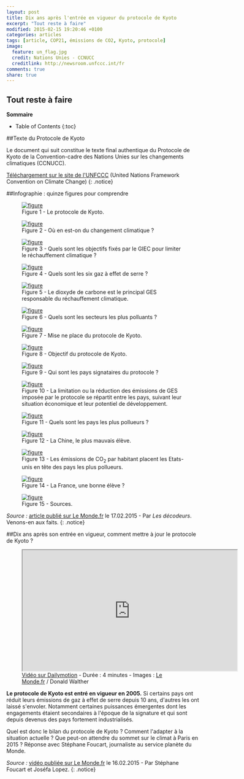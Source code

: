 ```yaml
---
layout: post
title: Dix ans après l'entrée en vigueur du protocole de Kyoto
excerpt: "Tout reste à faire"
modified: 2015-02-15 19:20:46 +0100
categories: articles
tags: [article, COP21, émissions de CO2, Kyoto, protocole]
image:
  feature: un_flag.jpg
  credit: Nations Unies - CCNUCC
  creditlink: http://newsroom.unfccc.int/fr
comments: true
share: true
---
```

<h2>Tout reste à faire</h2>

**Sommaire**

* Table of Contents
{:toc}

##Texte du Protocole de Kyoto

Le document qui suit constitue le texte final authentique du Protocole de Kyoto de la Convention-cadre des Nations Unies sur les changements climatiques (CCNUCC).

[Téléchargement sur le site de l'UNFCCC](http://unfccc.int/portal_francophone/essential_background/kyoto_protocol/text_of_the_kyoto_protocol/items/3275.php "Lien externe") (United Nations Framework Convention on Climate Change)
{: .notice}

##Infographie : quinze figures pour comprendre

<figure>
	<a href="http://www.notretribunet.fr/MonBlogGitHub/images/png/kyoto_fig1.png"><img src="http://bit.ly/1G3PITa" alt="figure" /></a>
	<figcaption>Figure 1 - Le protocole de Kyoto.</figcaption>
</figure>

<figure>
	<a href="http://www.notretribunet.fr/MonBlogGitHub/images/png/kyoto_fig2.png"><img src="http://bit.ly/1ERK6dH" alt="figure" /></a>
	<figcaption>Figure 2 - Où en est-on du changement climatique ?</figcaption>
</figure>

<figure>
	<a href="http://www.notretribunet.fr/MonBlogGitHub/images/png/kyoto_fig3.png"><img src="http://bit.ly/1vGOZRP" alt="figure" /></a>
	<figcaption>Figure 3 - Quels sont les objectifs fixés par le GIEC pour limiter le réchauffement climatique ?</figcaption>
</figure>

<figure>
	<a href="http://www.notretribunet.fr/MonBlogGitHub/images/png/kyoto_fig4.png"><img src="http://bit.ly/1CJjU53" alt="figure" /></a>
	<figcaption>Figure 4 - Quels sont les six gaz à effet de serre ?</figcaption>
</figure>

<figure>
	<a href="http://www.notretribunet.fr/MonBlogGitHub/images/png/kyoto_fig5.png"><img src="http://bit.ly/1DD9bKM" alt="figure" /></a>
	<figcaption>Figure 5 - Le dioxyde de carbone est le principal GES responsable du réchauffement climatique.</figcaption>
</figure>

<figure>
	<a href="http://www.notretribunet.fr/MonBlogGitHub/images/png/kyoto_fig6.png"><img src="http://bit.ly/1Jq2TTX" alt="figure" /></a>
	<figcaption>Figure 6 - Quels sont les secteurs les plus polluants ?</figcaption>
</figure>

<figure>
	<a href="http://www.notretribunet.fr/MonBlogGitHub/images/png/kyoto_fig7.png"><img src="http://bit.ly/1G3R5l1" alt="figure" /></a>
	<figcaption>Figure 7 - Mise ne place du protocole de Kyoto.</figcaption>
</figure>

<figure>
	<a href="http://www.notretribunet.fr/MonBlogGitHub/images/png/kyoto_fig8.png"><img src="http://bit.ly/1vGPI5r" alt="figure" /></a>
	<figcaption>Figure 8 - Objectif du protocole de Kyoto.</figcaption>
</figure>

<figure>
	<a href="http://www.notretribunet.fr/MonBlogGitHub/images/png/kyoto_fig9.png"><img src="http://bit.ly/1FudUk6" alt="figure" /></a>
	<figcaption>Figure 9 - Qui sont les pays signataires du protocole ?</figcaption>
</figure>

<figure>
	<a href="http://www.notretribunet.fr/MonBlogGitHub/images/png/kyoto_fig10.png"><img src="http://bit.ly/1Am3eQh" alt="figure" /></a>
	<figcaption>Figure 10 - La limitation ou la réduction des émissions de GES imposée par le protocole se répartit entre les pays, suivant leur situation économique et leur potentiel de développement.</figcaption>
</figure>

<figure>
	<a href="http://www.notretribunet.fr/MonBlogGitHub/images/png/kyoto_fig11.png"><img src="http://bit.ly/1DrRn6V" alt="figure" /></a>
	<figcaption>Figure 11 - Quels sont les pays les plus pollueurs ?</figcaption>
</figure>

<figure>
	<a href="http://www.notretribunet.fr/MonBlogGitHub/images/png/kyoto_fig12.png"><img src="http://bit.ly/1DD9ANo" alt="figure" /></a>
	<figcaption>Figure 12 - La Chine, le plus mauvais élève.</figcaption>
</figure>

<figure>
	<a href="http://www.notretribunet.fr/MonBlogGitHub/images/png/kyoto_fig13.png"><img src="http://bit.ly/1yYvCEm" alt="figure" /></a>
	<figcaption>Figure 13 - Les émissions de CO<sub>2</sub> par habitant placent les Etats-unis en tête des pays les plus pollueurs.</figcaption>
</figure>

<figure>
	<a href="http://www.notretribunet.fr/MonBlogGitHub/images/png/kyoto_fig14.png"><img src="http://bit.ly/1Le28Ll" alt="figure" /></a>
	<figcaption>Figure 14 - La France, une bonne élève ?</figcaption>
</figure>

<figure>
	<a href="http://www.notretribunet.fr/MonBlogGitHub/images/png/kyoto_fig15.png"><img src="http://bit.ly/1Jq3oNY" alt="figure" /></a>
	<figcaption>Figure 15 - Sources.</figcaption>
</figure>

*Source :* [article publié sur Le Monde.fr](http://www.lemonde.fr/les-decodeurs/article/2015/02/16/protocole-de-kyoto-tout-reste-a-faire_4577299_4355770.html "Lien externe") le 17.02.2015 - Par *Les décodeurs*. Venons-en aux faits.
{: .notice}

##Dix ans après son entrée en vigueur, comment mettre à jour le protocole de Kyoto ?

<figure>
	<iframe width="560" height="315" src="http://www.dailymotion.com/embed/video/x2hbmy9" allowfullscreen></iframe>
	<figcaption><a href="http://www.dailymotion.com/video/x2hbmy9_dix-ans-apres-son-entree-en-vigueur-comment-mettre-a-jour-le-protocole-de-kyoto_news" target="_blank" title="lien externe, s'ouvre dans une nouvelle fenêtre">Vidéo sur Dailymotion</a> - Durée : 4 minutes  - Images : <a href="http://www.dailymotion.com/lemondefr" target="_blank" title="lien externe, s'ouvre dans une nouvelle fenêtre">Le Monde.fr</a> / Donald Walther</figcaption>
</figure>

**Le protocole de Kyoto est entré en vigueur en 2005.** Si certains pays ont réduit leurs émissions de gaz à effet de serre depuis 10 ans, d'autres les ont laissé s'envoler. Notamment certaines puissances émergentes dont les engagements étaient secondaires à l'époque de la signature et qui sont depuis devenus des pays fortement industrialisés.

Quel est donc le bilan du protocole de Kyoto ? Comment l'adapter à la situation actuelle ? Que peut-on attendre du sommet sur le climat à Paris en 2015 ? Réponse avec Stéphane Foucart, journaliste au service planète du Monde.

*Source :* [vidéo publiée sur Le Monde.fr](http://www.lemonde.fr/planete/video/2015/02/16/dix-ans-apres-son-entree-en-vigueur-comment-mettre-a-jour-le-protocole-de-kyoto_4577464_3244.html "Lien externe") le 16.02.2015 - Par Stéphane Foucart et Joséfa Lopez.
{: .notice}